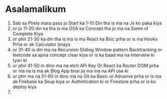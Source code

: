 # Asalamalikum
1. Sab sa Phela mara pass jo Start ka 1-10 Din tha is ma na Js ko paka kiya
2. or jo 11-20 din ka tha is ma DSA ka Concept tha jo ma na Some of Complete Kiya
3. or phir 21-30 ka din tha is ma is ma React ka Bsic prha or is ma Hooks Prha or ak Calculator bnaya
4. or 31-40 is din ma na Recursion Sliding Window pattern Backtracking or leetcode sa apna concept clear kiya or is ka baad ma na Interveiw ki tyari ki
5. or phir 41-50 in dino ma na etch APi Key Or React ka Router DOM prha or ma na is ma ak Blog App bnai jis ma ma na API use ki
6. or phir ma na 51-60 in dino ma na Git ka Basic or Advanve prha or is ma ak Firebase ka Seup kiya or Authntication ki or Firestore prha or is ko deploy kiya
7. 